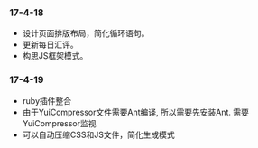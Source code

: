 ### 17-4-18

- 设计页面排版布局，简化循环语句。
- 更新每日汇评。
- 构思JS框架模式。

### 17-4-19

- ruby插件整合
- 由于YuiCompressor文件需要Ant编译, 所以需要先安装Ant. 需要YuiCompressor监视
- 可以自动压缩CSS和JS文件，简化生成模式
